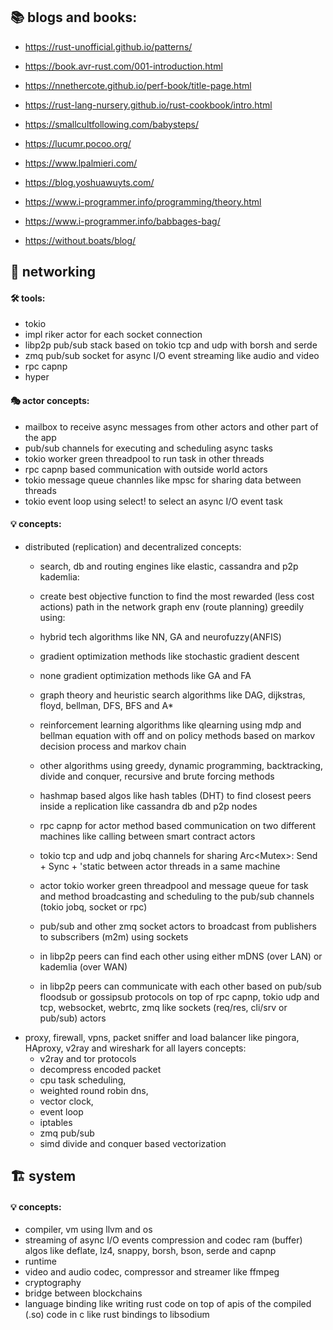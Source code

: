 ## 📚 blogs and books:

* https://rust-unofficial.github.io/patterns/

* https://book.avr-rust.com/001-introduction.html
    
* https://nnethercote.github.io/perf-book/title-page.html

* https://rust-lang-nursery.github.io/rust-cookbook/intro.html
     
* https://smallcultfollowing.com/babysteps/
     
* https://lucumr.pocoo.org/
     
* https://www.lpalmieri.com/
     
* https://blog.yoshuawuyts.com/
     
* https://www.i-programmer.info/programming/theory.html
     
* https://www.i-programmer.info/babbages-bag/
     
* https://without.boats/blog/
    
## 📡 networking

#### 🛠️ tools:

* tokio
* impl riker actor for each socket connection
* libp2p pub/sub stack based on tokio tcp and udp with borsh and serde
* zmq pub/sub socket for async I/O event streaming like audio and video
* rpc capnp
* hyper

#### 🎭 actor concepts:
* mailbox to receive async messages from other actors and other part of the app  
* pub/sub channels for executing and scheduling async tasks 
* tokio worker green threadpool to run task in other threads
* rpc capnp based communication with outside world actors 
* tokio message queue channles like mpsc for sharing data between threads
* tokio event loop using select! to select an async I/O event task

#### 💡 concepts:

* distributed (replication) and decentralized concepts:
  * search, db and routing engines like elastic, cassandra and p2p kademlia: 
  * create best objective function to find the most rewarded (less cost actions) path in the network graph env (route planning) greedily using:
  * hybrid tech algorithms like NN, GA and neurofuzzy(ANFIS)
  * gradient optimization methods like stochastic gradient descent 
  * none gradient optimization methods like GA and FA
  * graph theory and heuristic search algorithms like DAG, dijkstras, floyd, bellman, DFS, BFS and A*
  * reinforcement learning algorithms like qlearning using mdp and bellman equation with off and on policy methods based on markov decision process and markov chain
  
  * other algorithms using greedy, dynamic programming, backtracking, divide and conquer, recursive and brute forcing methods
  * hashmap based algos like hash tables (DHT) to find closest peers inside a replication like cassandra db and p2p nodes    
  * rpc capnp for actor method based communication on two different machines like calling between smart contract actors
  * tokio tcp and udp and jobq channels for sharing Arc<Mutex<T>>: Send + Sync + 'static between actor threads in a same machine
  * actor tokio worker green threadpool and message queue for task and method broadcasting and scheduling to the pub/sub channels (tokio jobq, socket or rpc)
  * pub/sub and other zmq socket actors to broadcast from publishers to subscribers (m2m) using sockets
  * in libp2p peers can find each other using either mDNS (over LAN) or kademlia (over WAN)
  * in libp2p peers can communicate with each other based on pub/sub floodsub or gossipsub protocols on top of rpc capnp, tokio udp and tcp, websocket, webrtc, zmq like sockets (req/res, cli/srv or pub/sub) actors
 * proxy, firewall, vpns, packet sniffer and load balancer like pingora, HAproxy, v2ray and wireshark for all layers concepts:
   * v2ray and tor protocols
   * decompress encoded packet 
   * cpu task scheduling, 
   * weighted round robin dns, 
   * vector clock, 
   * event loop
   * iptables
   * zmq pub/sub
   * simd divide and conquer based vectorization
   
## 🏗️ system

  #### 💡 concepts:
  * compiler, vm using llvm and os
  * streaming of async I/O events compression and codec ram (buffer) algos like deflate, lz4, snappy, borsh, bson, serde and capnp
  * runtime
  * video and audio codec, compressor and streamer like ffmpeg
  * cryptography
  * bridge between blockchains
  * language binding like writing rust code on top of apis of the compiled (.so) code in c like rust bindings to libsodium
